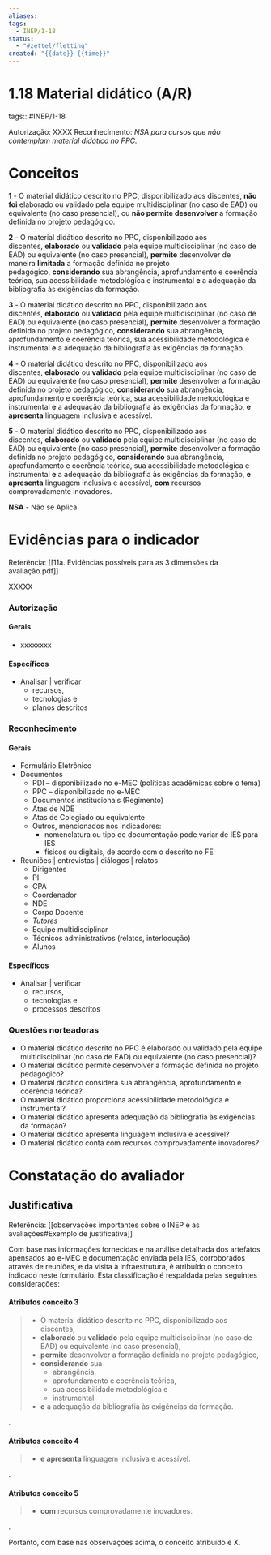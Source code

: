 ```yaml
---
aliases: 
tags:
  - INEP/1-18
status:
  - "#zettel/fletting"
created: "{{date}} {{time}}"
---
```

# 1.18 Material didático (A/R)

tags:: #INEP/1-18

Autorização: XXXX
Reconhecimento: _NSA para cursos que não contemplam material didático no PPC._

# Conceitos

**1** - O material didático descrito no PPC, disponibilizado aos discentes, **não foi** elaborado ou validado pela equipe multidisciplinar (no caso de EAD) ou equivalente (no caso presencial), ou **não permite desenvolver** a formação definida no projeto pedagógico.

**2** - O material didático descrito no PPC, disponibilizado aos discentes, **elaborado** ou **validado** pela equipe multidisciplinar (no caso de EAD) ou equivalente (no caso presencial), **permite** desenvolver de maneira **limitada** a formação definida no projeto pedagógico, **considerando** sua abrangência, aprofundamento e coerência teórica, sua acessibilidade metodológica e instrumental **e** a adequação da bibliografia às exigências da formação.

**3** - O material didático descrito no PPC, disponibilizado aos discentes, **elaborado** ou **validado** pela equipe multidisciplinar (no caso de EAD) ou equivalente (no caso presencial), **permite** desenvolver a formação definida no projeto pedagógico, **considerando** sua abrangência, aprofundamento e coerência teórica, sua acessibilidade metodológica e instrumental **e** a adequação da bibliografia às exigências da formação.

**4** - O material didático descrito no PPC, disponibilizado aos discentes, **elaborado** ou **validado** pela equipe multidisciplinar (no caso de EAD) ou equivalente (no caso presencial), **permite** desenvolver a formação definida no projeto pedagógico, **considerando** sua abrangência, aprofundamento e coerência teórica, sua acessibilidade metodológica e instrumental **e** a adequação da bibliografia às exigências da formação, **e apresenta** linguagem inclusiva e acessível.

**5** - O material didático descrito no PPC, disponibilizado aos discentes, **elaborado** ou **validado** pela equipe multidisciplinar (no caso de EAD) ou equivalente (no caso presencial), **permite** desenvolver a formação definida no projeto pedagógico, **considerando** sua abrangência, aprofundamento e coerência teórica, sua acessibilidade metodológica e instrumental **e** a adequação da bibliografia às exigências da formação, **e apresenta** linguagem inclusiva e acessível, **com** recursos comprovadamente inovadores.

**NSA** - Não se Aplica.

# Evidências para o indicador

Referência: [[11a. Evidências possíveis para as 3 dimensões da avaliação.pdf]]

XXXXX

### Autorização

#### Gerais

- xxxxxxxx

#### Específicos

- Analisar | verificar
  - recursos,
  - tecnologias e
  - planos descritos

### Reconhecimento

#### Gerais

- Formulário Eletrônico
- Documentos
  - PDI – disponibilizado no e-MEC (políticas acadêmicas sobre o tema)
  - PPC – disponibilizado no e-MEC
  - Documentos institucionais (Regimento)
  - Atas de NDE
  - Atas de Colegiado ou equivalente
  - Outros, mencionados nos indicadores:
    - nomenclatura ou tipo de documentação pode variar de IES para IES
    - físicos ou digitais, de acordo com o descrito no FE
- Reuniões | entrevistas | diálogos | relatos
  - Dirigentes
  - PI
  - CPA
  - Coordenador
  - NDE
  - Corpo Docente
  - _Tutores_
  - Equipe multidisciplinar
  - Técnicos administrativos (relatos, interlocução)
  - Alunos

#### Específicos

- Analisar | verificar
  - recursos,
  - tecnologias e
  - processos descritos

### Questões norteadoras

- O material didático descrito no PPC é elaborado ou validado pela equipe multidisciplinar (no caso de EAD) ou equivalente (no caso presencial)?
- O material didático permite desenvolver a formação definida no projeto pedagógico?
- O material didático considera sua abrangência, aprofundamento e coerência teórica?
- O material didático proporciona acessibilidade metodológica e instrumental?
- O material didático apresenta adequação da bibliografia às exigências da formação?
- O material didático apresenta linguagem inclusiva e acessível?
- O material didático conta com recursos comprovadamente inovadores?

# Constatação do avaliador

## Justificativa

Referência: [[observações importantes sobre o INEP e as avaliações#Exemplo de justificativa]]

Com base nas informações fornecidas e na análise detalhada dos artefatos apensados ao e-MEC e documentação enviada pela IES, corroborados através de reuniões, e da visita à infraestrutura, é atribuído o conceito indicado neste formulário. Esta classificação é respaldada pelas seguintes considerações:

#### Atributos conceito 3

> - O material didático descrito no PPC, disponibilizado aos discentes,
> - **elaborado** ou **validado** pela equipe multidisciplinar (no caso de EAD) ou equivalente (no caso presencial),
> - **permite** desenvolver a formação definida no projeto pedagógico,
> - **considerando** sua
>   - abrangência,
>   - aprofundamento e coerência teórica,
>   - sua acessibilidade metodológica e
>   - instrumental
> - **e** a adequação da bibliografia às exigências da formação.

.

#### Atributos conceito 4

> - **e apresenta** linguagem inclusiva e acessível.

.

#### Atributos conceito 5

> - **com** recursos comprovadamente inovadores.

.

Portanto, com base nas observações acima, o conceito atribuído é X.

